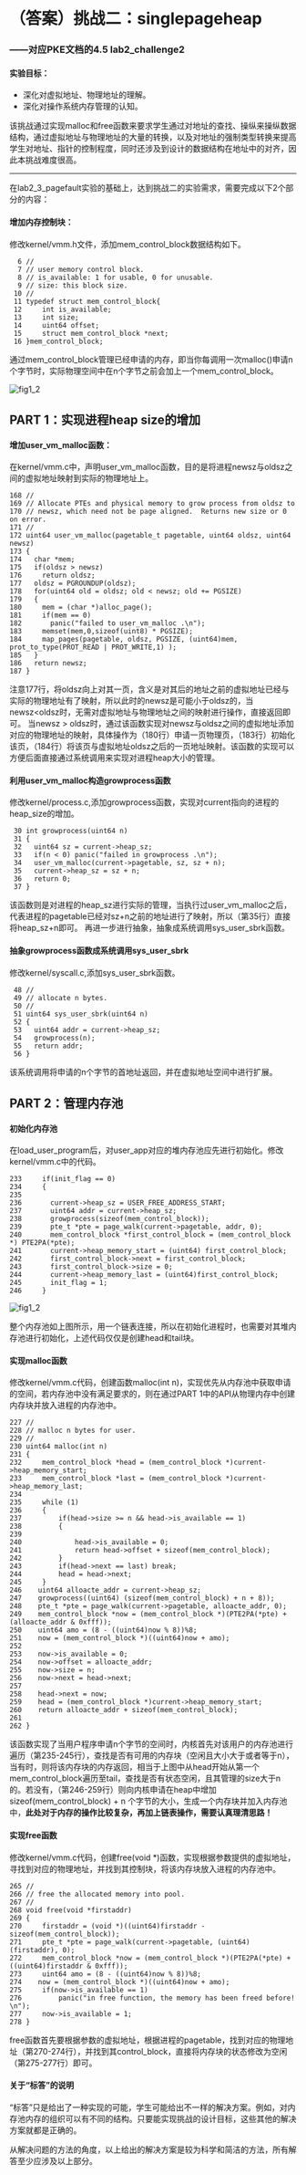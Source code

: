 # （答案）挑战二：singlepageheap

### ——对应PKE文档的4.5 lab2_challenge2

#### 实验目标：

* 深化对虚拟地址、物理地址的理解。
* 深化对操作系统内存管理的认知。

该挑战通过实现malloc和free函数来要求学生通过对地址的查找、操纵来操纵数据结构，通过虚拟地址与物理地址的大量的转换，以及对地址的强制类型转换来提高学生对地址、指针的控制程度，同时还涉及到设计的数据结构在地址中的对齐，因此本挑战难度很高。

---

在lab2_3_pagefault实验的基础上，达到挑战二的实验需求，需要完成以下2个部分的内容：

#### 增加内存控制块：

修改kernel/vmm.h文件，添加mem_control_block数据结构如下。

```
  6 //
  7 // user memory control block.
  8 // is_available: 1 for usable, 0 for unusable.
  9 // size: this block size.
 10 //
 11 typedef struct mem_control_block{
 12     int is_available;
 13     int size;
 14     uint64 offset;
 15     struct mem_control_block *next;
 16 }mem_control_block;
```

通过mem_control_block管理已经申请的内存，即当你每调用一次malloc()申请n个字节时，实际物理空间中在n个字节之前会加上一个mem_control_block。

<img src="ans-pictures/heap_unit_block.png" alt="fig1_2" style="zoom:100%;" />



## PART 1：实现进程heap size的增加

#### 增加user_vm_malloc函数：

在kernel/vmm.c中，声明user_vm_malloc函数，目的是将进程newsz与oldsz之间的虚拟地址映射到实际的物理地址上。

```
168 //                                                
169 // Allocate PTEs and physical memory to grow process from oldsz to
170 // newsz, which need not be page aligned.  Returns new size or 0 on error.
171 //
172 uint64 user_vm_malloc(pagetable_t pagetable, uint64 oldsz, uint64 newsz)
173 {
174   char *mem;
175   if(oldsz > newsz)
176     return oldsz;
177   oldsz = PGROUNDUP(oldsz);
178   for(uint64 old = oldsz; old < newsz; old += PGSIZE)
179   {
180     mem = (char *)alloc_page();
181     if(mem == 0)
182       panic("failed to user_vm_malloc .\n");
183     memset(mem,0,sizeof(uint8) * PGSIZE);
184     map_pages(pagetable, oldsz, PGSIZE, (uint64)mem, prot_to_type(PROT_READ | PROT_WRITE,1) );
185   }
186   return newsz;
187 }
```

注意177行，将oldsz向上对其一页，含义是对其后的地址之前的虚拟地址已经与实际的物理地址有了映射，所以此时的newsz是可能小于oldsz的，当newsz<oldsz时，无需对虚拟地址与物理地址之间的映射进行操作，直接返回即可。
当newsz > oldsz时，通过该函数实现对newsz与oldsz之间的虚拟地址添加对应的物理地址的映射，具体操作为（180行）申请一页物理页，（183行）初始化该页，（184行）将该页与虚拟地址oldsz之后的一页地址映射。该函数的实现可以方便后面直接通过系统调用来实现对进程heap大小的管理。

#### 利用user_vm_malloc构造growprocess函数

修改kernel/process.c,添加growprocess函数，实现对current指向的进程的heap_size的增加。

```
 30 int growprocess(uint64 n)
 31 {
 32   uint64 sz = current->heap_sz;
 33   if(n < 0) panic("failed in growprocess .\n");
 34   user_vm_malloc(current->pagetable, sz, sz + n);
 35   current->heap_sz = sz + n;
 36   return 0;
 37 }
```
该函数则是对进程的heap_sz进行实际的管理，当执行过user_vm_malloc之后，代表进程的pagetable已经对sz+n之前的地址进行了映射，所以（第35行）直接将heap_sz+n即可。
再进一步进行抽象，抽象成系统调用sys_user_sbrk函数。

#### 抽象growprocess函数成系统调用sys_user_sbrk

修改kernel/syscall.c,添加sys_user_sbrk函数。

```
 48 //
 49 // allocate n bytes. 
 50 //
 51 uint64 sys_user_sbrk(uint64 n)
 52 {
 53   uint64 addr = current->heap_sz;
 54   growprocess(n);
 55   return addr;
 56 }
```
该系统调用将申请的n个字节的首地址返回，并在虚拟地址空间中进行扩展。
## PART 2：管理内存池

#### 初始化内存池

在load_user_program后，对user_app对应的堆内存池应先进行初始化。修改kernel/vmm.c中的代码。

```
233     if(init_flag == 0)
234     {
235 
236       current->heap_sz = USER_FREE_ADDRESS_START;
237       uint64 addr = current->heap_sz;
238       growprocess(sizeof(mem_control_block));
239       pte_t *pte = page_walk(current->pagetable, addr, 0);
240       mem_control_block *first_control_block = (mem_control_block *) PTE2PA(*pte);
241       current->heap_memory_start = (uint64) first_control_block;
242       first_control_block->next = first_control_block;
243       first_control_block->size = 0;
244       current->heap_memory_last = (uint64)first_control_block;
245       init_flag = 1;
246     }
```

<img src="ans-pictures/process_heap_organize.png" alt="fig1_2" style="zoom:100%;" />

整个内存池如上图所示，用一个链表连接，所以在初始化进程时，也需要对其堆内存池进行初始化，上述代码仅仅是创建head和tail块。

#### 实现malloc函数

修改kernel/vmm.c代码，创建函数malloc(int n)，实现优先从内存池中获取申请的空间，若内存池中没有满足要求的，则在通过PART 1中的API从物理内存中创建内存块并放入进程的内存池中。

```
227 //
228 // malloc n bytes for user.
229 //
230 uint64 malloc(int n)
231 {
232     mem_control_block *head = (mem_control_block *)current->heap_memory_start;
233     mem_control_block *last = (mem_control_block *)current->heap_memory_last;
234 
235     while (1)
236     {
237         if(head->size >= n && head->is_available == 1)
238         {
239 
240             head->is_available = 0;
241             return head->offset + sizeof(mem_control_block);
242         }
243         if(head->next == last) break;
244         head = head->next;
245     }
246    uint64 alloacte_addr = current->heap_sz;
247    growprocess((uint64) (sizeof(mem_control_block) + n + 8));
248    pte_t *pte = page_walk(current->pagetable, alloacte_addr, 0);
249    mem_control_block *now = (mem_control_block *)(PTE2PA(*pte) + (alloacte_addr & 0xfff));
250    uint64 amo = (8 - ((uint64)now % 8))%8;
251    now = (mem_control_block *)((uint64)now + amo);
252 
253    now->is_available = 0;
254    now->offset = alloacte_addr;
255    now->size = n;
256    now->next = head->next;
257 
258    head->next = now;
259    head = (mem_control_block *)current->heap_memory_start;
260    return alloacte_addr + sizeof(mem_control_block);
261 
262 }
```

该函数实现了当用户程序申请n个字节的空间时，内核首先对该用户的内存池进行遍历（第235-245行），查找是否有可用的内存块（空闲且大小大于或者等于n），当有时，则将该内存块的内存返回，相当于上图中从head开始从第一个mem_control_block遍历至tail，查找是否有状态空闲，且其管理的size大于n的。若没有，（第246-259行）则向内核申请在heap中增加sizeof(mem_control_block) + n 个字节的大小，生成一个内存块并加入内存池中，**此处对于内存的操作比较复杂，再加上链表操作，需要认真理清思路！**

#### 实现free函数

修改kernel/vmm.c代码，创建free(void *)函数，实现根据参数提供的虚拟地址，寻找到对应的物理地址，并找到其控制块，将该内存块放入进程的内存池中。

```
265 //
266 // free the allocated memory into pool.
267 //
268 void free(void *firstaddr)
269 {
270     firstaddr = (void *)((uint64)firstaddr - sizeof(mem_control_block));
271     pte_t *pte = page_walk(current->pagetable, (uint64)(firstaddr), 0);
272     mem_control_block *now = (mem_control_block *)(PTE2PA(*pte) + ((uint64)firstaddr & 0xfff));
273     uint64 amo = (8 - ((uint64)now % 8))%8;
274    now = (mem_control_block *)((uint64)now + amo);
275     if(now->is_available == 1)
276         panic("in free function, the memory has been freed before! \n");
277     now->is_available = 1;
278 }
```

free函数首先要根据参数的虚拟地址，根据进程的pagetable，找到对应的物理地址（第270-274行），并找到其control_block，直接将内存块的状态修改为空闲（第275-277行）即可。





#### 关于“标答”的说明

“标答”只是给出了一种实现的可能，学生可能给出不一样的解决方案。例如，对内存池内存的组织可以有不同的结构。只要能实现挑战的设计目标，这些其他的解决方案就都是正确的。

从解决问题的方法的角度，以上给出的解决方案是较为科学和简洁的方法，所有解答至少应涉及以上部分。


